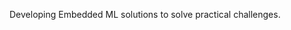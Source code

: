 Developing Embedded ML solutions to solve practical challenges.

<!---
choudhury722k/choudhury722k is a ✨ special ✨ repository because its `README.md` (this file) appears on your GitHub profile.
You can click the Preview link to take a look at your changes.
--->
